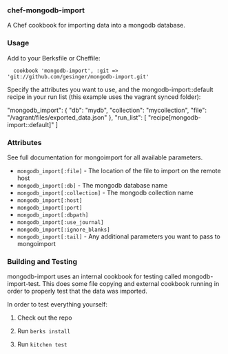 ### chef-mongodb-import

A Chef cookbook for importing data into a mongodb database.

### Usage

Add to your Berksfile or Cheffile:

```
  cookbook 'mongodb-import', :git => 'git://github.com/gesinger/mongodb-import.git'
```

Specify the attributes you want to use, and the mongodb-import::default recipe
in your run list (this example uses the vagrant synced folder):

  "mongodb_import": {
    "db": "mydb",
    "collection": "mycollection",
    "file": "/vagrant/files/exported_data.json"
  },
  "run_list": [
    "recipe[mongodb-import::default]"
  ]

### Attributes

See full documentation for mongoimport for all available parameters.

* `mongodb_import[:file]` - The location of the file to import on the remote host
* `mongodb_import[:db]` - The mongodb database name
* `mongodb_import[:collection]` - The mongodb collection name
* `mongodb_import[:host]`
* `mongodb_import[:port]`
* `mongodb_import[:dbpath]`
* `mongodb_import[:use_journal]`
* `mongodb_import[:ignore_blanks]`
* `mongodb_import[:tail]` - Any additional parameters you want to pass to mongoimport

### Building and Testing

mongodb-import uses an internal cookbook for testing called mongodb-import-test.
This does some file copying and external cookbook running in order to properly
test that the data was imported.

In order to test everything yourself:

1) Check out the repo

2) Run `berks install`

3) Run `kitchen test`
